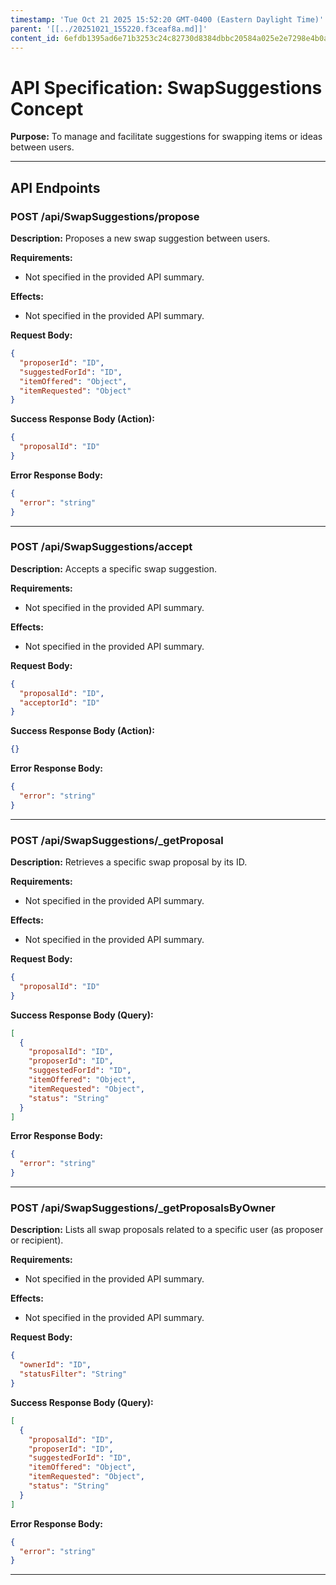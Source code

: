 ```yaml
---
timestamp: 'Tue Oct 21 2025 15:52:20 GMT-0400 (Eastern Daylight Time)'
parent: '[[../20251021_155220.f3ceaf8a.md]]'
content_id: 6efdb1395ad6e71b3253c24c82730d8384dbbc20584a025e2e7298e4b0aaf39d
---
```


# API Specification: SwapSuggestions Concept

**Purpose:** To manage and facilitate suggestions for swapping items or ideas between users.

***

## API Endpoints

### POST /api/SwapSuggestions/propose

**Description:** Proposes a new swap suggestion between users.

**Requirements:**

* Not specified in the provided API summary.

**Effects:**

* Not specified in the provided API summary.

**Request Body:**

```json
{
  "proposerId": "ID",
  "suggestedForId": "ID",
  "itemOffered": "Object",
  "itemRequested": "Object"
}
```

**Success Response Body (Action):**

```json
{
  "proposalId": "ID"
}
```

**Error Response Body:**

```json
{
  "error": "string"
}
```

***

### POST /api/SwapSuggestions/accept

**Description:** Accepts a specific swap suggestion.

**Requirements:**

* Not specified in the provided API summary.

**Effects:**

* Not specified in the provided API summary.

**Request Body:**

```json
{
  "proposalId": "ID",
  "acceptorId": "ID"
}
```

**Success Response Body (Action):**

```json
{}
```

**Error Response Body:**

```json
{
  "error": "string"
}
```

***

### POST /api/SwapSuggestions/\_getProposal

**Description:** Retrieves a specific swap proposal by its ID.

**Requirements:**

* Not specified in the provided API summary.

**Effects:**

* Not specified in the provided API summary.

**Request Body:**

```json
{
  "proposalId": "ID"
}
```

**Success Response Body (Query):**

```json
[
  {
    "proposalId": "ID",
    "proposerId": "ID",
    "suggestedForId": "ID",
    "itemOffered": "Object",
    "itemRequested": "Object",
    "status": "String"
  }
]
```

**Error Response Body:**

```json
{
  "error": "string"
}
```

***

### POST /api/SwapSuggestions/\_getProposalsByOwner

**Description:** Lists all swap proposals related to a specific user (as proposer or recipient).

**Requirements:**

* Not specified in the provided API summary.

**Effects:**

* Not specified in the provided API summary.

**Request Body:**

```json
{
  "ownerId": "ID",
  "statusFilter": "String"
}
```

**Success Response Body (Query):**

```json
[
  {
    "proposalId": "ID",
    "proposerId": "ID",
    "suggestedForId": "ID",
    "itemOffered": "Object",
    "itemRequested": "Object",
    "status": "String"
  }
]
```

**Error Response Body:**

```json
{
  "error": "string"
}
```

***
